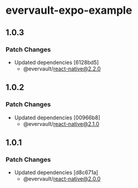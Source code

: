 # evervault-expo-example

## 1.0.3

### Patch Changes

- Updated dependencies [6128bd5]
  - @evervault/react-native@2.2.0

## 1.0.2

### Patch Changes

- Updated dependencies [00966b8]
  - @evervault/react-native@2.1.0

## 1.0.1

### Patch Changes

- Updated dependencies [d8c671a]
  - @evervault/react-native@2.0.0
